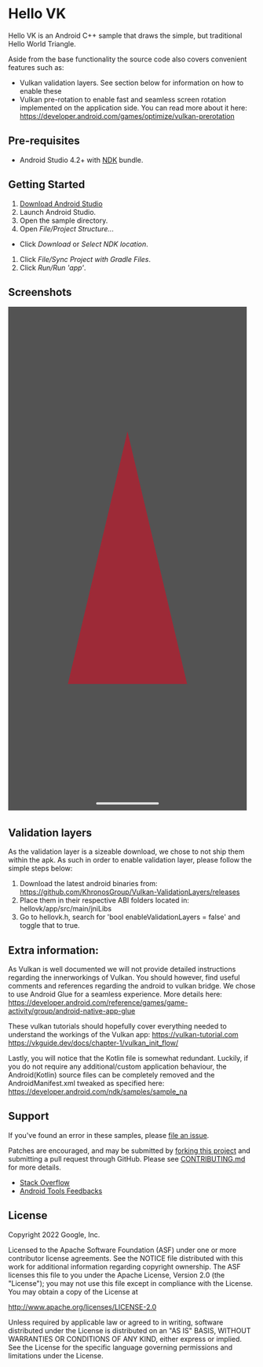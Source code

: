 Hello VK
=========
Hello VK is an Android C++ sample that draws the simple, but traditional Hello World Triangle.

Aside from the base functionality the source code also covers convenient features such as:

- Vulkan validation layers. See section below for information on how to enable these
- Vulkan pre-rotation 
to enable fast and seamless screen rotation implemented on the application side. You can read more about it here:
https://developer.android.com/games/optimize/vulkan-prerotation
  
Pre-requisites
--------------
- Android Studio 4.2+ with [NDK](https://developer.android.com/ndk/) bundle.

Getting Started
---------------
1. [Download Android Studio](http://developer.android.com/sdk/index.html)
1. Launch Android Studio.
1. Open the sample directory.
1. Open *File/Project Structure...*
- Click *Download* or *Select NDK location*.
1. Click *File/Sync Project with Gradle Files*.
1. Click *Run/Run 'app'*.

Screenshots
---------------
![Vulkan Triangle example](documentation-assets/example-triangle.png)


Validation layers
-------
As the validation layer is a sizeable download, we chose to not ship them within the apk. As such in order to enable validation layer, please follow the simple steps below:

1. Download the latest android binaries from:
https://github.com/KhronosGroup/Vulkan-ValidationLayers/releases
2. Place them in their respective ABI folders located in: hellovk/app/src/main/jniLibs
3. Go to hellovk.h, search for 'bool enableValidationLayers = false' and toggle that to true. 

Extra information:
-------
As Vulkan is well documented we will not provide detailed instructions regarding the innerworkings of Vulkan. You should however, find useful comments and references regarding the android to vulkan bridge. We chose to use Android Glue for a seamless experience. More details here:
https://developer.android.com/reference/games/game-activity/group/android-native-app-glue

These vulkan tutorials should hopefully cover everything needed to understand the workings of the Vulkan app:
https://vulkan-tutorial.com
https://vkguide.dev/docs/chapter-1/vulkan_init_flow/

Lastly, you will notice that the Kotlin file is somewhat redundant. Luckily, if you do not require any additional/custom application behaviour, the Android(Kotlin) source files can be completely removed and the AndroidManifest.xml tweaked as specified here:
https://developer.android.com/ndk/samples/sample_na


Support
-------
If you've found an error in these samples, please [file an issue](https://github.com/googlesamples/android-ndk/issues/new).

Patches are encouraged, and may be submitted by [forking this project](https://github.com/googlesamples/android-ndk/fork) and
submitting a pull request through GitHub. Please see [CONTRIBUTING.md](../CONTRIBUTING.md) for more details.

- [Stack Overflow](http://stackoverflow.com/questions/tagged/android-ndk)
- [Android Tools Feedbacks](http://tools.android.com/feedback)


License
-------
Copyright 2022 Google, Inc.

Licensed to the Apache Software Foundation (ASF) under one or more contributor
license agreements.  See the NOTICE file distributed with this work for
additional information regarding copyright ownership.  The ASF licenses this
file to you under the Apache License, Version 2.0 (the "License"); you may not
use this file except in compliance with the License.  You may obtain a copy of
the License at

  http://www.apache.org/licenses/LICENSE-2.0

Unless required by applicable law or agreed to in writing, software
distributed under the License is distributed on an "AS IS" BASIS, WITHOUT
WARRANTIES OR CONDITIONS OF ANY KIND, either express or implied.  See the
License for the specific language governing permissions and limitations under
the License.